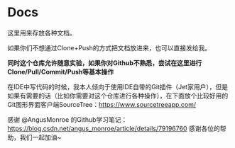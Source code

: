 ﻿# Docs
这里用来存放各种文档。

如果你们不想通过Clone+Push的方式把文档放进来，也可以直接发给我。

__同时这个仓库允许随意实验，如果你对Github不熟悉，尝试在这里进行Clone/Pull/Commit/Push等基本操作__

在IDE中写代码的时候，我本人倾向于使用IDE自带的Git插件（Jet家用户），但是如果有需要的话（比如你需要对这个仓库进行各种操作），在下面放个比较好用的Git图形界面客户端SourceTree：https://www.sourcetreeapp.com/

感谢 @AngusMonroe 的Github学习笔记：https://blog.csdn.net/angus_monroe/article/details/79196760
感谢各位的帮助，我们一起加油~
